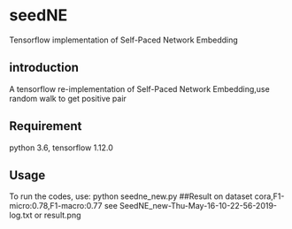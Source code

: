 # seedNE
Tensorflow implementation of Self-Paced Network Embedding
## introduction
A tensorflow re-implementation of Self-Paced Network Embedding,use random walk to get positive pair
## Requirement
python 3.6, tensorflow 1.12.0
## Usage
To run the codes, use:
python seedne_new.py
##Result
on dataset cora,F1-micro:0.78,F1-macro:0.77
see SeedNE_new-Thu-May-16-10-22-56-2019-log.txt or result.png
